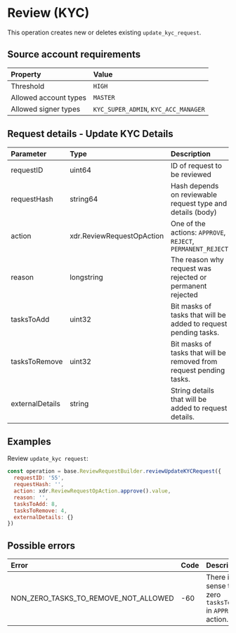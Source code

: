 # Review \(KYC\)

This operation creates new or deletes existing `update_kyc_request`.

## Source account requirements

| Property | Value |
| :--- | :--- |
| Threshold | `HIGH` |
| Allowed account types | `MASTER` |
| Allowed signer types | `KYC_SUPER_ADMIN`, `KYC_ACC_MANAGER` |

## Request details - Update KYC Details

| Parameter | Type | Description |
| :--- | :--- | :--- |
| requestID | uint64 | ID of request to be reviewed |
| requestHash | string64 | Hash depends on reviewable request type and details \(body\) |
| action | xdr.ReviewRequestOpAction | One of the actions: `APPROVE`, `REJECT`, `PERMANENT_REJECT` |
| reason | longstring | The reason why request was rejected or permanent rejected |
| tasksToAdd | uint32 | Bit masks of tasks that will be added to request pending tasks. |
| tasksToRemove | uint32 | Bit masks of tasks that will be removed from request pending tasks. |
| externalDetails | string | String details that will be added to request details. |

## Examples

Review `update_kyc request`:

```javascript
const operation = base.ReviewRequestBuilder.reviewUpdateKYCRequest({
  requestID: '55',
  requestHash: '',
  action: xdr.ReviewRequestOpAction.approve().value,
  reason: '',
  tasksToAdd: 8,   
  tasksToRemove: 4,
  externalDetails: {}
})
```

## Possible errors

| Error | Code | Description |
| :--- | :--- | :--- |
| NON\_ZERO\_TASKS\_TO\_REMOVE\_NOT\_ALLOWED | -60 | There is no sense to set zero `tasksToRemove` in `APPROVE` action. |

